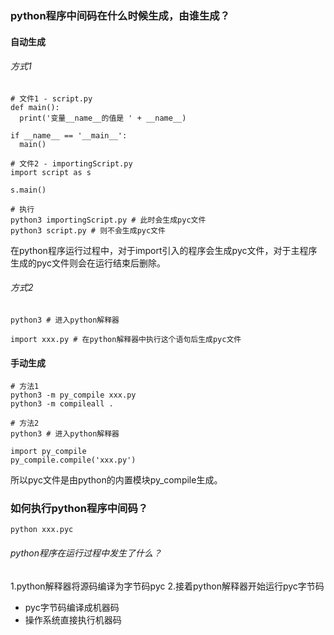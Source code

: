 ### python程序中间码在什么时候生成，由谁生成？

#### 自动生成

###### 方式1 
```
# 文件1 - script.py
def main():
  print('变量__name__的值是 ' + __name__)

if __name__ == '__main__':
  main()
```

```
# 文件2 - importingScript.py
import script as s

s.main()

# 执行
python3 importingScript.py # 此时会生成pyc文件
python3 script.py # 则不会生成pyc文件
```

在python程序运行过程中，对于import引入的程序会生成pyc文件，对于主程序生成的pyc文件则会在运行结束后删除。

###### 方式2

```
python3 # 进入python解释器

import xxx.py # 在python解释器中执行这个语句后生成pyc文件
```

#### 手动生成
```
# 方法1
python3 -m py_compile xxx.py
python3 -m compileall .

# 方法2
python3 # 进入python解释器

import py_compile
py_compile.compile('xxx.py')
```
所以pyc文件是由python的内置模块py_compile生成。

### 如何执行python程序中间码？

```
python xxx.pyc
```

###### python程序在运行过程中发生了什么？

1.python解释器将源码编译为字节码pyc
2.接着python解释器开始运行pyc字节码
  - pyc字节码编译成机器码
  - 操作系统直接执行机器码

